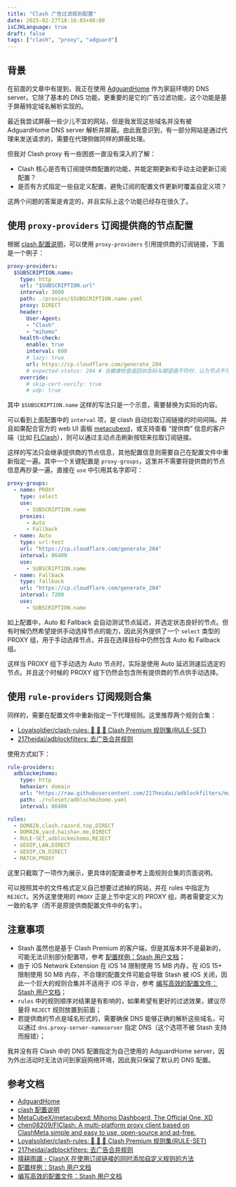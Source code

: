 ```yaml
---
title: "Clash 广告过滤规则配置"
date: 2025-02-27T16:16:03+08:00
isCJKLanguage: true
draft: false
tags: ["clash", "proxy", "adguard"]
---
```


## 背景

在前面的文章中有提到，我正在使用 [AdguardHome](https://github.com/AdguardTeam/AdGuardHome) 作为家庭环境的 DNS server。它除了基本的 DNS 功能，更重要的是它的广告过滤功能，这个功能是基于屏蔽特定域名解析实现的。

最近我尝试屏蔽一些少儿不宜的网站，但是我发现这些域名并没有被 AdguardHome DNS server 解析并屏蔽。由此我意识到，有一部分网站是通过代理来发送请求的，需要在代理侧做同样的屏蔽处理。

但我对 Clash proxy 有一些困惑一直没有深入的了解：

- Clash 核心是否有订阅提供商配置的功能，并能定期更新和手动主动更新订阅配置？
- 是否有方式指定一些自定义配置，避免订阅的配置文件更新时覆盖自定义项？

这两个问题的答案是肯定的，并且实际上这个功能已经存在很久了。

## 使用 `proxy-providers` 订阅提供商的节点配置

根据 [clash 配置说明](https://github.com/MetaCubeX/mihomo/blob/Alpha/docs/config.yaml)，可以使用 `proxy-providers` 引用提供商的订阅链接，下面是一个例子：

```yaml
proxy-providers:
  $SUBSCRIPTION.name:
    type: http
    url: "$SUBSCRIPTION.url"
    interval: 3600
    path: ./proxies/$SUBSCRIPTION.name.yaml
    proxy: DIRECT
    header:
      User-Agent:
      - "Clash"
      - "mihomo"
    health-check:
      enable: true
      interval: 600
      # lazy: true
      url: https://cp.cloudflare.com/generate_204
      # expected-status: 204 # 当健康检查返回状态码与期望值不符时，认为节点不可用
    override:
      # skip-cert-verify: true
      # udp: true
```

其中 `$SUBSCRIPTION.name` 这样的写法只是一个示意，需要替换为实际的内容。

可以看到上面配置中的 `interval` 项，是 clash 自动拉取订阅链接的时间间隔。并且如果配合官方的 web UI 面板 [metacubexd](https://github.com/MetaCubeX/metacubexd)，或支持查看 “提供商” 信息的客户端（比如 [FLClash](https://github.com/chen08209/FlClash)），则可以通过主动点击刷新按钮来拉取订阅链接。

这样的写法只会继承提供商的节点信息，其他配置信息则需要自己在配置文件中重新指定一遍。其中一个关键配置是 `proxy-groups`，这里并不需要将提供商的节点信息再抄录一遍，直接在 `use` 中引用其名字即可：

```yaml
proxy-groups:
  - name: PROXY
    type: select
    use:
      - SUBSCRIPTION.name
    proxies:
      - Auto
      - Fallback
  - name: Auto
    type: url-test
    url: "https://cp.cloudflare.com/generate_204"
    interval: 86400
    use:
      - SUBSCRIPTION.name
  - name: Fallback
    type: fallback
    url: "https://cp.cloudflare.com/generate_204"
    interval: 7200
    use:
      - SUBSCRIPTION.name
```

如上配置中，Auto 和 Fallback 会自动测试节点延迟，并选定状态良好的节点。但有时候仍然希望提供手动选择节点的能力，因此另外提供了一个 `select` 类型的 PROXY 组，用于手动选择节点，并且在选择目标中仍然包含 Auto 和 Fallback 组。

这样当 PROXY 组下手动选为 Auto 节点时，实际是使用 Auto 延迟测速后选定的节点。并且这个时候的 PROXY 组下仍然会包含所有提供商的节点供手动选择。

## 使用 `rule-providers` 订阅规则合集

同样的，需要在配置文件中重新指定一下代理规则。这里推荐两个规则合集：

- [Loyalsoldier/clash-rules: 🦄️ 🎃 👻 Clash Premium 规则集(RULE-SET)](https://github.com/Loyalsoldier/clash-rules)
- [217heidai/adblockfilters: 去广告合并规则](https://github.com/217heidai/adblockfilters)

使用方式如下：

```yaml
rule-providers:
  adblockmihomo:
    type: http
    behavior: domain
    url: "https://raw.githubusercontent.com/217heidai/adblockfilters/main/rules/adblockmihomo.yaml"
    path: ./ruleset/adblockmihomo.yaml
    interval: 86400

rules:
  - DOMAIN,clash.razord.top,DIRECT
  - DOMAIN,yacd.haishan.me,DIRECT
  - RULE-SET,adblockmihomo,REJECT
  - GEOIP,LAN,DIRECT
  - GEOIP,CN,DIRECT
  - MATCH,PROXY
```

这里只截取了一项作为展示，更具体的配置请参考上面规则合集的页面说明。

可以按照其中的文件格式定义自己想要过滤掉的网站，并在 rules 中指定为 `REJECT`。另外这里使用的 `PROXY` 正是上节中定义的 PROXY 组，两者需要定义为一致的名字（而不是原提供商配置文件中的名字）。

## 注意事项

- Stash 虽然也是基于 Clash Premium 的客户端，但是其版本并不是最新的，可能无法识别部分配置项，参考 [配置样例：Stash 用户文档](https://stash.wiki/configuration/example-config)；
- 由于 iOS Network Extension 在 iOS 14 限制使用 15 MB 内存，在 iOS 15+ 限制使用 50 MB 内存，不合理的配置文件可能会导致 Stash 被 iOS 关闭，因此一个巨大的规则合集并不适用于 iOS 平台，参考 [编写高效的配置文件：Stash 用户文档](https://stash.wiki/faq/effective-stash)；
- `rules` 中的规则顺序对结果是有影响的，如果希望有更好的过滤效果，建议尽量将 `REJECT` 规则放置到前面；
- 若提供商的节点是域名形式的，需要确保 DNS 能够正确的解析这些域名，可以通过 `dns.proxy-server-nameserver` 指定 DNS（这个选项不被 Stash 支持而报错）；

我并没有将 Clash 中的 DNS 配置指定为自己使用的 AdguardHome server，因为外出活动时无法访问到家庭网络环境，因此我只保留了默认的 DNS 配置。

## 参考文档

- [AdguardHome](https://github.com/AdguardTeam/AdGuardHome)
- [clash 配置说明](https://github.com/MetaCubeX/mihomo/blob/Alpha/docs/config.yaml)
- [MetaCubeX/metacubexd: Mihomo Dashboard, The Official One, XD](https://github.com/MetaCubeX/metacubexd)
- [chen08209/FlClash: A multi-platform proxy client based on ClashMeta,simple and easy to use, open-source and ad-free.](https://github.com/chen08209/FlClash)
- [Loyalsoldier/clash-rules: 🦄️ 🎃 👻 Clash Premium 规则集(RULE-SET)](https://github.com/Loyalsoldier/clash-rules)
- [217heidai/adblockfilters: 去广告合并规则](https://github.com/217heidai/adblockfilters)
- [晴耕雨讀 - ClashX 在使用订阅链接的同时添加自定义规则的方法](https://0x3f.org/posts/customize-rules-for-clashx-while-using-a-subscribed-link/)
- [配置样例：Stash 用户文档](https://stash.wiki/configuration/example-config)
- [编写高效的配置文件：Stash 用户文档](https://stash.wiki/faq/effective-stash)
